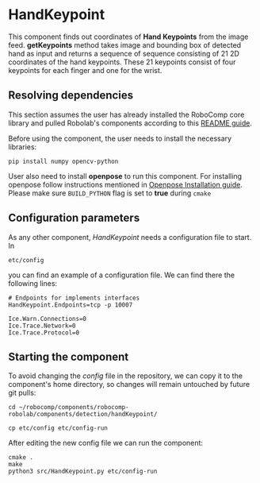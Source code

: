# HandKeypoint

This component finds out coordinates of **Hand Keypoints** from the image feed. **getKeypoints** method takes image and bounding box of detected hand as input and returns a sequence of sequence consisting of 21 2D coordinates of the hand keypoints. These 21 keypoints consist of four keypoints for each finger and one for the wrist.

## Resolving dependencies

This section assumes the user has already installed the RoboComp core library and pulled Robolab's components according to this [README guide](https://github.com/robocomp/robocomp).

Before using the component, the user needs to install the necessary libraries:
```
pip install numpy opencv-python
```

User also need to install **openpose** to run this component. For installing openpose follow instructions mentioned in [Openpose Installation guide](https://github.com/CMU-Perceptual-Computing-Lab/openpose/blob/master/doc/installation.md). Please make sure `BUILD_PYTHON` flag is set to **true** during `cmake`

## Configuration parameters
As any other component, *HandKeypoint* needs a configuration file to start. In
```
etc/config
```
you can find an example of a configuration file. We can find there the following lines:
```
# Endpoints for implements interfaces
HandKeypoint.Endpoints=tcp -p 10007

Ice.Warn.Connections=0
Ice.Trace.Network=0
Ice.Trace.Protocol=0
```

## Starting the component
To avoid changing the *config* file in the repository, we can copy it to the component's home directory, so changes will remain untouched by future git pulls:

```
cd ~/robocomp/components/robocomp-robolab/components/detection/handKeypoint/
```
```
cp etc/config etc/config-run
```

After editing the new config file we can run the component:

```
cmake .
make
python3 src/HandKeypoint.py etc/config-run
```
